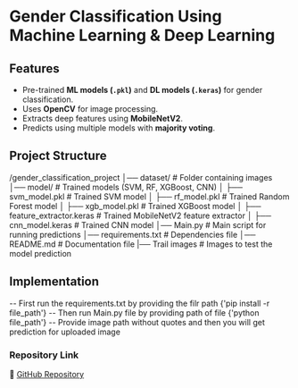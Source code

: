 # Gender Classification Using Machine Learning & Deep Learning

## Features
- Pre-trained **ML models (`.pkl`)** and **DL models (`.keras`)** for gender classification.
- Uses **OpenCV** for image processing.
- Extracts deep features using **MobileNetV2**.
- Predicts using multiple models with **majority voting**.

## Project Structure
/gender_classification_project
│── dataset/                		# Folder containing images
│── model/                   		# Trained models (SVM, RF, XGBoost, CNN)
│   ├── svm_model.pkl        		# Trained SVM model
│   ├── rf_model.pkl         		# Trained Random Forest model
│   ├── xgb_model.pkl        		# Trained XGBoost model
│   ├── feature_extractor.keras 	# Trained MobileNetV2 feature extractor
│   ├── cnn_model.keras        	# Trained CNN model
│── Main.py                         # Main script for running predictions
│── requirements.txt         		# Dependencies file
│── README.md                       # Documentation file
|── Trail images                    # Images to test the model prediction             		

## Implementation
-- First run the requirements.txt by providing the filr path {'pip install -r file_path'}
-- Then run Main.py file by providing path of file {'python file_path'}
-- Provide image path without quotes and then you will get prediction for uploaded image


### Repository Link
🔗 [GitHub Repository](https://github.com/Nikhil-Patil-07/Open_CV_Project)